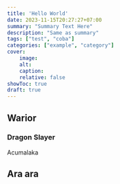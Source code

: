 ```yaml
---
title: 'Hello World'
date: 2023-11-15T20:27:27+07:00
summary: "Summary Text Here"
description: "Same as summary"
tags: ["test", "coba"]
categories: ["example", "category"] 
cover:
    image:
    alt:
    caption:
    relative: false
showToc: true
draft: true
---
```


## Warior

### Dragon Slayer

Acumalaka

## Ara ara